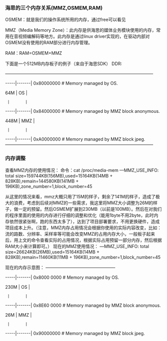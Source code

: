 ### 海思的三个内存关系(MMZ,OSMEM,RAM)

OSMEM：就是我们的操作系统所用的内存，通过free可以看见

MMZ（Media Memory Zone）：此内存是供海思的媒体业务模块使用的内存，常用在音视频编解码等地方。此内存是通过linux driver实现的，在驱动内部对OSMEM没有使用的RAM部分进行内存管理。

RAM：RAM=OSMEM+MMZ

下面是一个512MB内存板子的例子（来自于海思SDK）
DDR:

——————————————————————————————————

-----|-------|  0x80000000   # Memory managed by OS.              

64M  | OS    |                                                 

     |       |                                                 

-----|-------|  0x84000000   # Memory managed by MMZ block anonymous.          

448M | MMZ   |                                                 

     |       |                                                 

-----|-------|  0xA0000000   # Memory managed by MMZ block jpeg.      
——————————————————————————————————



### 内存调整

查看MMZ内存的使用情况：
命令：cat /proc/media-mem
—MMZ_USE_INFO:
total size=159744KB(156MB),used=15164KB(14MB + 828KB),remain=144580KB(141MB + 196KB),zone_number=1,block_number=45

从这里的情况来看，mmz大概只用了15M的样子，剩余了141M的样子，造成了极大的浪费，考虑到后续对MMZ的一些需求，我这里将MMZ大小调整为26M的样子，做一定的预留。然后OSMEM扩展到230MB（以前是100MB）。然后在对我们的程序里面的使用的内存进行仔细的调整和优化（能用1byte不用2byte，此时内存依然很紧张啊，跑的东西太多了），达到了项目部署要求，不用更换硬件，造成项目成本上升。（注意，MMZ内存占用情况会根据你使用的实际内容改变，比如：流的路数、分辨率、采样率等可能会改变MMZ的占用内存大小，一般板子起来后，用上文的命令查看实际的占用情况，根据实际占用预留一部分内存，然后根据RAM大小来计算即可。）
现在的MMZ使用情况：
—MMZ_USE_INFO:
total size=26624KB(26MB),used=15164KB(14MB + 828KB),remain=11460KB(11MB + 196KB),zone_number=1,block_number=45

现在的内存示意图：
————————————————

-----|-------|  0x8000 0000   # Memory managed by OS.              

230M  | OS    |                                                 

     |       |                                                 

-----|-------|  0x8E60 0000   # Memory managed by MMZ block anonymous.          

26M | MMZ   |                                                 

     |       |                                                 

-----|-------|  0x90000000   # Memory managed by MMZ block jpeg.  